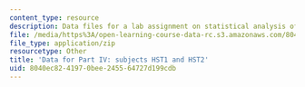 ```yaml
---
content_type: resource
description: Data files for a lab assignment on statistical analysis of fMRI data.
file: /media/https%3A/open-learning-course-data-rc.s3.amazonaws.com/8040ec8241970bee245564727d199cdb_Lab1_fMRIAcquisition.zip
file_type: application/zip
resourcetype: Other
title: 'Data for Part IV: subjects HST1 and HST2'
uid: 8040ec82-4197-0bee-2455-64727d199cdb
---
```

